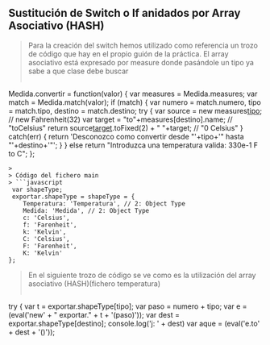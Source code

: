 ## Sustitución de Switch o If anidados por Array Asociativo (HASH)
> Para la creación del switch hemos utilizado como referencia un trozo de código que hay en el propio guión de la práctica.
El array asociativo está expresado por measure donde pasándole un tipo ya sabe a que clase debe buscar
>
> ```javascript
Medida.convertir = function(valor) {
  var measures = Medida.measures;
  var match = Medida.match(valor);
  if (match) {
    var numero = match.numero,
        tipo   = match.tipo,
        destino = match.destino;
    try {
      var source = new measures[tipo](numero);  // new Fahrenheit(32)
      var target = "to"+measures[destino].name; // "toCelsius"
      return source[target]().toFixed(2) + " "+target; // "0 Celsius"
    }
    catch(err) {
      return 'Desconozco como convertir desde "'+tipo+'" hasta "'+destino+'"';
    }
  }
  else
    return "Introduzca una temperatura valida: 330e-1 F to C";
};
```
>
> Código del fichero main
> ```javascript
 var shapeType;
 exportar.shapeType = shapeType = {
    Temperatura: 'Temperatura', // 2: Object Type
    Medida: 'Medida', // 2: Object Type
    c: 'Celsius',
    f: 'Farenheit',
    k: 'Kelvin',
    C: 'Celsius',
    F: 'Farenheit',
    K: 'Kelvin'
};
```
>
> En el siguiente trozo de código se ve como es la utilización del array asociativo (HASH)(fichero temperatura)
>
> ```javascript
try {
    var t = exportar.shapeType[tipo];
    var paso = numero + tipo;
    var e = (eval('new' + " exportar." + t + '(paso)'));
    var dest = exportar.shapeType[destino];
    console.log('j: ' + dest)
    var aque = (eval('e.to' + dest + '()'));
```